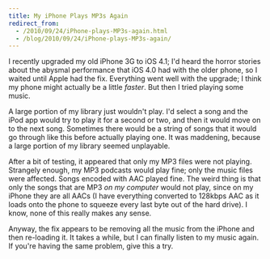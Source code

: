 ```yaml
---
title: My iPhone Plays MP3s Again
redirect_from:
  - /2010/09/24/iPhone-plays-MP3s-again.html
  - /blog/2010/09/24/iPhone-plays-MP3s-again/
---
```


I recently upgraded my old iPhone 3G to iOS 4.1; I'd heard the horror stories about the abysmal performance that iOS 4.0 had with the older phone, so I waited until Apple had the fix.  Everything went well with the upgrade; I think my phone might actually be a little *faster*.  But then I tried playing some music.

A large portion of my library just wouldn't play.  I'd select a song and the iPod app would try to play it for a second or two, and then it would move on to the next song.  Sometimes there would be a string of songs that it would go through like this before actually playing one.  It was maddening, because a large portion of my library seemed unplayable.

After a bit of testing, it appeared that only my MP3 files were not playing.  Strangely enough, my MP3 podcasts would play fine; only the music files were affected.  Songs encoded with AAC played fine.  The weird thing is that only the songs that are MP3 *on my computer* would not play, since on my iPhone they are all AACs (I have everything converted to 128kbps AAC as it loads onto the phone to squeeze every last byte out of the hard drive).  I know, none of this really makes any sense.

Anyway, the fix appears to be removing all the music from the iPhone and then re-loading it.  It takes a while, but I can finally listen to my music again.  If you're having the same problem, give this a try.
